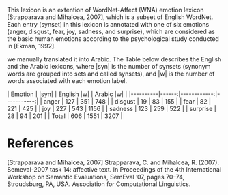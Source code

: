 This lexicon is an extention of WordNet-Affect (WNA) emotion lexicon [Strapparava and Mihalcea, 2007], which is a subset of English WordNet. Each entry (synset) in this lexicon is annotated with one of six emotions (anger, disgust, fear, joy, sadness, and surprise), which are considered as the basic human
emotions according to the psychological study conducted in [Ekman, 1992]. 

we manually translated it into Arabic. The Table below describes the English and the Arabic lexicons, where |syn| is the number
of synsets (synonym words are grouped into sets and called synsets), and |w| is the number of words associated with each emotion label. 

| Emotion  | |syn| | English |w| | Arabic |w| |
|----------|------:|------------:|-----------:|
| anger    |   127 |         351 |        748 |
| disgust  |    19 |          83 |        155 |
| fear     |    82 |         221 |        425 |
| joy      |   227 |         543 |       1156 |
| sadness  |   123 |         259 |        522 |
| surprise |    28 |          94 |        201 |
| Total    |   606 |        1551 |       3207 |




















# References
 [Strapparava and Mihalcea, 2007] Strapparava, C. and Mihalcea,
R. (2007). Semeval-2007 task 14: affective text. In Proceedings of the 4th International Workshop on Semantic Evaluations, SemEval ’07, pages 70–74, Stroudsburg, PA, USA. Association for Computational Linguistics.
